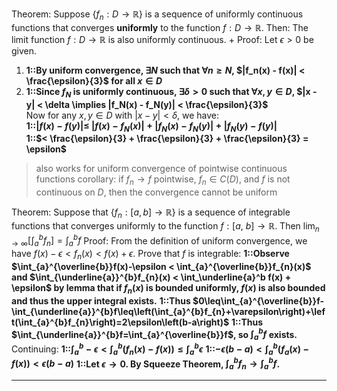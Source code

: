 Theorem:
Suppose $\{f_n:D\to\mathbb{R}\}$ is a sequence of uniformly continuous functions that converges **uniformly** to the function $f:D\to\mathbb{R}$. 
Then:
The limit function $f:D\to\mathbb{R}$ is also uniformly continuous.
+
Proof:
Let $\epsilon > 0$ be given.  
1. **1::By uniform convergence, $\exists N$ such that $\forall n \geq N$, $|f_n(x) - f(x)| < \frac{\epsilon}{3}$ for all $x \in D$**  
2. **1::Since $f_N$ is uniformly continuous, $\exists \delta > 0$ such that $\forall x,y \in D$, $|x - y| < \delta \implies |f_N(x) - f_N(y)| < \frac{\epsilon}{3}$**  
Now for any $x,y \in D$ with $|x - y| < \delta$, we have:  
**1::$|f(x) - f(y)| \leq$ $|f(x) - f_N(x)| + |f_N(x) - f_N(y)| + |f_N(y) - f(y)|$**  
**1::$< \frac{\epsilon}{3} + \frac{\epsilon}{3} + \frac{\epsilon}{3} = \epsilon$**  
> also works for uniform convergence of pointwise continuous functions
> corollary: if $f_n \to f$ pointwise, $f_n \in C(D)$, and $f$ is not continuous on $D$, then the convergence cannot be uniform

Theorem:
Suppose that $\{f_n:[a,b]\to\mathbb{R}\}$ is a sequence of integrable functions that converges uniformly to the function $f:[a,\:b]\to\mathbb{R}$.
Then $\lim_{n\to\infty}\left[\int_a^bf_n\right]=\int_a^bf$
Proof:
From the definition of uniform convergence, we have $f(x)-\epsilon<f_{n}(x)<f(x)+\epsilon$. 
Prove that $f$ is integrable:
**1::Observe $\int_{a}^{\overline{b}}f(x)-\epsilon < \int_{a}^{\overline{b}}f_{n}(x)$ and $\int_{\underline{a}}^{b}f_{n}(x) < \int_\underline{a}^b f(x) + \epsilon$ by lemma that if $f_n(x)$ is bounded uniformly, $f(x)$ is also bounded and thus the upper integral exists.**
**1::Thus $0\leq\int_{a}^{\overline{b}}f-\int_{\underline{a}}^{b}f\leq\left(\int_{a}^{b}f_{n}+\varepsilon\right)+\left(\int_{a}^{b}f_{n}\right)=2\epsilon\left(b-a\right)$**
**1::Thus $\int_{\underline{a}}^{b}f=\int_{a}^{\overline{b}}f$, so $\int^{b}_a f$ exists.**
Continuing:
**1::$\int_{a}^{b}-\epsilon<\int_{a}^{b}(f_{n}(x)-f(x))\leq\int_{a}^{b}\epsilon$**
**1::$-\epsilon(b-a)<\int_{a}^{b}(f_{a}(x)-f(x))<\epsilon(b-a)$**
**1::Let $\epsilon \to 0$. By Squeeze Theorem, $\int_{a}^{b}f_{n}\rightarrow\int_{a}^{b}f$.**
***
